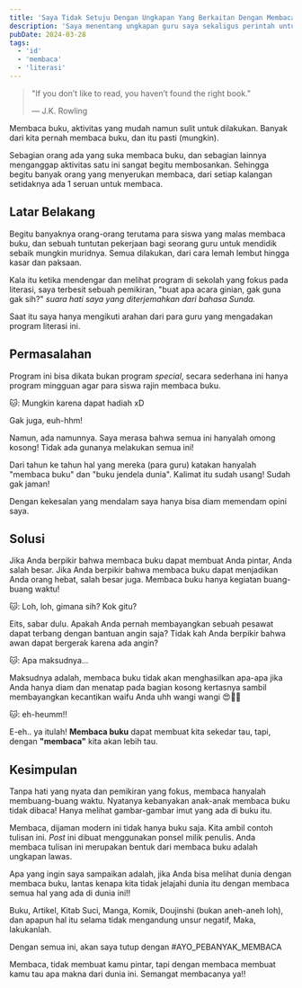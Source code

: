 ```yaml
---
title: 'Saya Tidak Setuju Dengan Ungkapan Yang Berkaitan Dengan Membaca Buku'
description: 'Saya menentang ungkapan guru saya sekaligus perintah untuk membaca buku.'
pubDate: 2024-03-28
tags:
  - 'id'
  - 'membaca'
  - 'literasi'
---
```


> "If you don’t like to read, you haven’t found the right book."
>
> <span>— J.K. Rowling </span>

Membaca buku, aktivitas yang mudah namun sulit untuk dilakukan.
Banyak dari kita pernah membaca buku, dan itu pasti (mungkin).

Sebagian orang ada yang suka membaca buku, dan sebagian lainnya menganggap aktivitas satu ini sangat begitu membosankan.
Sehingga begitu banyak orang yang menyerukan membaca, dari setiap kalangan setidaknya ada 1 seruan untuk membaca.

## Latar Belakang

Begitu banyaknya orang-orang terutama para siswa yang malas membaca buku, dan sebuah tuntutan pekerjaan bagi seorang guru untuk mendidik sebaik mungkin muridnya.
Semua dilakukan, dari cara lemah lembut hingga kasar dan paksaan.

Kala itu ketika mendengar dan melihat program di sekolah yang fokus pada literasi, saya terbesit sebuah pemikiran, "buat apa acara ginian, gak guna gak sih?" _suara hati saya yang diterjemahkan dari bahasa Sunda._

Saat itu saya hanya mengikuti arahan dari para guru yang mengadakan program literasi ini.

## Permasalahan

Program ini bisa dikata bukan program _special_, secara sederhana ini hanya program mingguan agar para siswa rajin membaca buku.

🐱: Mungkin karena dapat hadiah xD

Gak juga, euh-hhm!

Namun, ada namunnya. Saya merasa bahwa semua ini hanyalah omong kosong! Tidak ada gunanya melakukan semua ini!

Dari tahun ke tahun hal yang mereka (para guru) katakan hanyalah "membaca buku" dan "buku jendela dunia". Kalimat itu sudah usang! Sudah gak jaman!

Dengan kekesalan yang mendalam saya hanya bisa diam memendam opini saya.

## Solusi

Jika Anda berpikir bahwa membaca buku dapat membuat Anda pintar, Anda salah besar.
Jika Anda berpikir bahwa membaca buku dapat menjadikan Anda orang hebat, salah besar juga. Membaca buku hanya kegiatan buang-buang waktu!

🐱: Loh, loh, gimana sih? Kok gitu?

Eits, sabar dulu. Apakah Anda pernah membayangkan sebuah pesawat dapat terbang dengan bantuan angin saja?
Tidak kah Anda berpikir bahwa awan dapat bergerak karena ada angin?

🐱: Apa maksudnya...

Maksudnya adalah, membaca buku tidak akan menghasilkan apa-apa jika Anda hanya diam dan menatap pada bagian kosong kertasnya sambil membayangkan kecantikan waifu Anda uhh wangi wangi 😍🥰🥵

🐱: eh-heumm!!

E-eh.. ya itulah! **Membaca buku** dapat membuat kita sekedar tau, tapi, dengan **"membaca"** kita akan lebih tau.

## Kesimpulan

Tanpa hati yang nyata dan pemikiran yang fokus, membaca hanyalah membuang-buang waktu. Nyatanya kebanyakan anak-anak membaca buku tidak dibaca! Hanya melihat gambar-gambar imut yang ada di buku itu.

Membaca, dijaman modern ini tidak hanya buku saja. Kita ambil contoh tulisan ini. _Post_ ini dibuat menggunakan ponsel milik penulis. Anda membaca tulisan ini merupakan bentuk dari membaca buku adalah ungkapan lawas.

Apa yang ingin saya sampaikan adalah, jika Anda bisa melihat dunia dengan membaca buku, lantas kenapa kita tidak jelajahi dunia itu dengan membaca semua hal yang ada di dunia ini!!

Buku, Artikel, Kitab Suci, Manga, Komik, Doujinshi (bukan aneh-aneh loh), dan apapun hal itu selama tidak mengandung unsur negatif, Maka, lakukanlah.

Dengan semua ini, akan saya tutup dengan #AYO_PEBANYAK_MEMBACA

Membaca, tidak membuat kamu pintar, tapi dengan membaca membuat kamu tau apa makna dari dunia ini. Semangat membacanya ya!!
